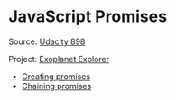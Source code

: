 # JavaScript Promises

Source: [Udacity 898](javascript/https://www.udacity.com/course/javascript-promises--ud898)

Project: [Exoplanet Explorer](javascript/https://github.com/udacity/exoplanet-explorer)

* [Creating promises](javascript/javascript-promises/01-creating-promises.md)
* [Chaining promises](javascript/javascript-promises/02-chaining-promises.md)
